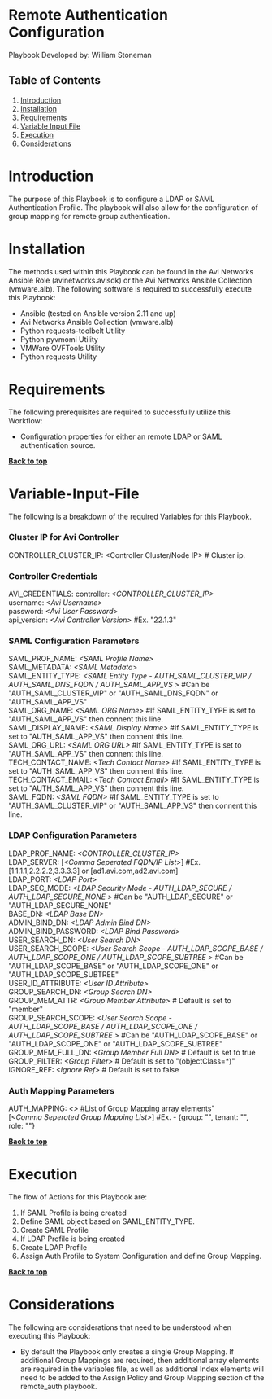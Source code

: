 # Remote Authentication Configuration

Playbook Developed by:  William Stoneman</br>


## Table of Contents
1.	[Introduction](#Introduction)
1.	[Installation](#Installation)
1.	[Requirements](#Requirements)
1.	[Variable Input File](#Variable-Input-File)
1.	[Execution](#Execution)
1.	[Considerations](#Considerations)




# Introduction
The purpose of this Playbook is to configure a LDAP or SAML Authentication Profile. The playbook will also allow for the configuration of group mapping for remote group authentication.

# Installation

The methods used within this Playbook can be found in the Avi Networks Ansible Role (avinetworks.avisdk) or the Avi Networks Ansible Collection (vmware.alb). The following software is required to successfully execute this Playbook:

- Ansible (tested on Ansible version 2.11 and up)
- Avi Networks Ansible Collection (vmware.alb)
- Python requests-toolbelt Utility
- Python pyvmomi Utility
- VMWare OVFTools Utility
- Python requests Utility

# Requirements

The following prerequisites are required to successfully utilize this Workflow:

* Configuration properties for either an remote LDAP or SAML authentication source.


**[Back to top](#table-of-contents)**


# Variable-Input-File

The following is a breakdown of the required Variables for this Playbook.

### Cluster IP for Avi Controller
CONTROLLER_CLUSTER_IP: <Controller Cluster/Node IP> # Cluster ip.

### Controller Credentials
AVI_CREDENTIALS:
  controller: *\<CONTROLLER_CLUSTER_IP\>*</br>
  username: *\<Avi Username\>*</br>
  password: *\<Avi User Password\>*</br>
  api_version: *\<Avi Controller Version\>* #Ex. "22.1.3"


### SAML Configuration Parameters
SAML_PROF_NAME: *\<SAML Profile Name\>*</br>
SAML_METADATA: *\<SAML Metadata\>*</br>
SAML_ENTITY_TYPE: *\<SAML Entity Type - AUTH_SAML_CLUSTER_VIP / AUTH_SAML_DNS_FQDN / AUTH_SAML_APP_VS \>* #Can be "AUTH_SAML_CLUSTER_VIP" or "AUTH_SAML_DNS_FQDN" or "AUTH_SAML_APP_VS" </br>
SAML_ORG_NAME: *\<SAML ORG Name\>* #If SAML_ENTITY_TYPE is set to "AUTH_SAML_APP_VS" then connent this line. </br>
SAML_DISPLAY_NAME: *\<SAML Display Name\>* #If SAML_ENTITY_TYPE is set to "AUTH_SAML_APP_VS" then connent this line. </br>
SAML_ORG_URL: *\<SAML ORG URL\>* #If SAML_ENTITY_TYPE is set to "AUTH_SAML_APP_VS" then connent this line. </br>
TECH_CONTACT_NAME: *\<Tech Contact Name\>* #If SAML_ENTITY_TYPE is set to "AUTH_SAML_APP_VS" then connent this line. </br>
TECH_CONTACT_EMAIL: *\<Tech Contact Email\>* #If SAML_ENTITY_TYPE is set to "AUTH_SAML_APP_VS" then connent this line. </br>
SAML_FQDN: *\<SAML FQDN\>* #If SAML_ENTITY_TYPE is set to "AUTH_SAML_CLUSTER_VIP" or "AUTH_SAML_APP_VS" then connent this line. </br>

### LDAP Configuration Parameters
LDAP_PROF_NAME: *\<CONTROLLER_CLUSTER_IP\>*</br>
LDAP_SERVER: [*\<Comma Seperated FQDN/IP List\>*] #Ex. [1.1.1.1,2.2.2.2,3.3.3.3] or [ad1.avi.com,ad2.avi.com]</br>
LDAP_PORT: *\<LDAP Port\>*</br>
LDAP_SEC_MODE: *\<LDAP Security Mode - AUTH_LDAP_SECURE / AUTH_LDAP_SECURE_NONE \>* #Can be "AUTH_LDAP_SECURE" or "AUTH_LDAP_SECURE_NONE" <br>
BASE_DN: *\<LDAP Base DN\>*</br>
ADMIN_BIND_DN: *\<LDAP Admin Bind DN\>*</br>
ADMIN_BIND_PASSWORD: *\<LDAP Bind Password\>*</br>
USER_SEARCH_DN: *\<User Search DN\>*</br>
USER_SEARCH_SCOPE: *\<User Search Scope - AUTH_LDAP_SCOPE_BASE / AUTH_LDAP_SCOPE_ONE / AUTH_LDAP_SCOPE_SUBTREE \>* #Can be "AUTH_LDAP_SCOPE_BASE" or "AUTH_LDAP_SCOPE_ONE" or "AUTH_LDAP_SCOPE_SUBTREE" <br>
USER_ID_ATTRIBUTE: *\<User ID Attribute\>*</br>
GROUP_SEARCH_DN: *\<Group Search DN\>*</br>
GROUP_MEM_ATTR: *\<Group Member Attribute\>* # Default is set to "member" </br>
GROUP_SEARCH_SCOPE: *\<User Search Scope - AUTH_LDAP_SCOPE_BASE / AUTH_LDAP_SCOPE_ONE / AUTH_LDAP_SCOPE_SUBTREE \>* #Can be "AUTH_LDAP_SCOPE_BASE" or "AUTH_LDAP_SCOPE_ONE" or "AUTH_LDAP_SCOPE_SUBTREE" <br>
GROUP_MEM_FULL_DN: *\<Group Member Full DN\>* # Default is set to true </br>
GROUP_FILTER: *\<Group Filter\>* # Default is set to "(objectClass=*)" </br>
IGNORE_REF: *\<Ignore Ref\>* # Default is set to false </br>

### Auth Mapping Parameters
AUTH_MAPPING: *\<\>* #List of Group Mapping array elements" <br>
[*\<Comma Seperated Group Mapping List\>*] #Ex. - {group: "<LDAP Group Name>", tenant: "<Avi Tenant Name>", role: "<Avi Role Name>"}</br> 


**[Back to top](#table-of-contents)**

# Execution

The flow of Actions for this Playbook are:

1.	If SAML Profile is being created
   1. 	Define SAML object based on SAML_ENTITY_TYPE.
   1. 	Create SAML Profile   
2.	If LDAP Profile is being created
   2. 	Create LDAP Profile
3.	Assign Auth Profile to System Configuration and define Group Mapping.


**[Back to top](#table-of-contents)**

# Considerations

The following are considerations that need to be understood when executing this Playbook:

* By default the Playbook only creates a single Group Mapping. If additional Group Mappings are required, then additional array elements are required in the variables file, as well as additional Index elements will need to be added to the Assign Policy and Group Mapping section of the remote_auth playbook. 


